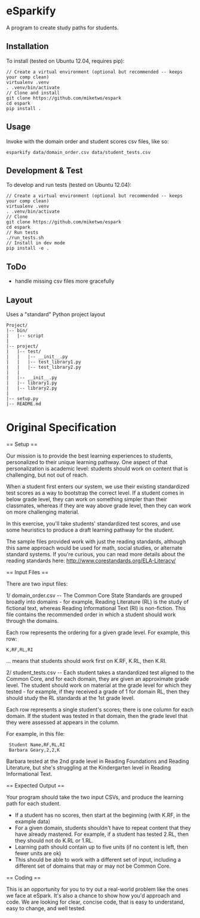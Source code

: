 eSparkify
=========
A program to create study paths for students.

Installation
------------
To install (tested on Ubuntu 12.04, requires pip):
```
// Create a virtual environment (optional but recommended -- keeps your comp clean)
virtualenv .venv
. .venv/bin/activate
// Clone and install
git clone https://github.com/miketwo/espark
cd espark
pip install .
```

Usage
-----
Invoke with the domain order and student scores csv files, like so:
```
esparkify data/domain_order.csv data/student_tests.csv
```

Development & Test
------------------
To develop and run tests (tested on Ubuntu 12.04):
```
// Create a virtual environment (optional but recommended -- keeps your comp clean)
virtualenv .venv
. .venv/bin/activate
// Clone
git clone https://github.com/miketwo/espark
cd espark
// Run tests
./run_tests.sh
// Install in dev mode
pip install -e .
```

ToDo
----
- handle missing csv files more gracefully

Layout
------
Uses a "standard" Python project layout
```
Project/
|-- bin/
|   |-- script
|
|-- project/
|   |-- test/
|   |   |-- __init__.py
|   |   |-- test_library1.py
|   |   |-- test_library2.py
|   |
|   |-- __init__.py
|   |-- library1.py
|   |-- library2.py
|
|-- setup.py
|-- README.md
```


Original Specification
======================

== Setup ==

Our mission is to provide the best learning experiences to students, personalized
to their unique learning pathway. One aspect of that personalization is academic level:
students should work on content that is challenging, but not out of reach.

When a student first enters our system, we use their existing standardized test scores
as a way to bootstrap the correct level. If a student comes in below grade level, they
can work on something simpler than their classmates, whereas if they are way above
grade level, then they can work on more challenging material.

In this exercise, you'll take students' standardized test scores, and use some heuristics
to produce a draft learning pathway for the student.

The sample files provided work with just the reading standards, although this same approach
would be used for math, social studies, or alternate standard systems. If you're curious,
you can read more details about the reading standards here: http://www.corestandards.org/ELA-Literacy/

== Input Files ==

There are two input files:

1/ domain_order.csv -- The Common Core State Standards are grouped broadly into domains -
for example, Reading Literature (RL) is the study of fictional text, whereas
Reading Informational Text (RI) is non-fiction. This file contains the recommended order
in which a student should work through the domains.

Each row represents the ordering for a given grade level. For example, this row:

    K,RF,RL,RI

... means that students should work first on K.RF, K.RL, then K.RI.

2/ student_tests.csv -- Each student takes a standardized test aligned to the Common Core,
and for each domain, they are given an approximate grade level. The student should work
on material at the grade level for which they tested - for example, if they received
a grade of 1 for domain RL, then they should study the RL standards at the 1st grade level.

Each row represents a single student's scores; there is one column for each domain. If the student
was tested in that domain, then the grade level that they were assessed at appears in the column.

For example, in this file:

     Student Name,RF,RL,RI
     Barbara Geary,2,2,K

Barbara tested at the 2nd grade level in Reading Foundations and Reading Literature, but she's struggling
at the Kindergarten level in Reading Informational Text.

== Expected Output ==

Your program should take the two input CSVs, and produce the learning path for each student.

* If a student has no scores, then start at the beginning (with K.RF, in the example data)
* For a given domain, students shouldn't have to repeat content that they have already
mastered. For example, if a student has tested 2.RL, then they should not do K.RL or 1.RL.
* Learning path should contain up to five units (if no content is left, then fewer units are ok)
* This should be able to work with a different set of input, including a different set of
domains that may or may not be Common Core.

== Coding ==

This is an opportunity for you to try out a real-world problem like the ones we face at eSpark.
It's also a chance to show how you'd approach and code. We are looking for clear, concise code,
that is easy to understand, easy to change, and well tested.

